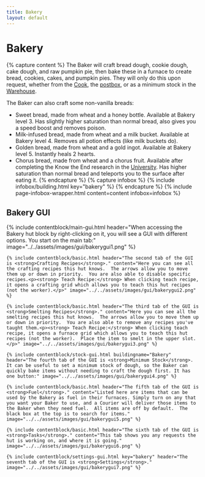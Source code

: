 ```yaml
---
title: Bakery
layout: default
---
```

# Bakery

{% capture content %}
The Baker will craft bread dough, cookie dough, cake dough, and raw pumpkin pie, then bake these in a furnace to create bread, cookies, cakes, and pumpkin pies. They will only do this upon request, whether from the [Cook](../../source/workers/cook), the [postbox](../../source/items/postbox), or as a minimum stock in the [Warehouse](../../source/buildings/warehouse).

The Baker can also craft some non-vanilla breads:

- Sweet bread, made from wheat and a honey bottle. Available at Bakery level 3. Has slightly higher saturation than normal bread, also gives you a speed boost and removes poison.
- Milk-infused bread, made from wheat and a milk bucket. Available at Bakery level 4. Removes all potion effects (like milk buckets do).
- Golden bread, made from wheat and a gold ingot. Available at Bakery level 5. Instantly heals 2 hearts.
- Chorus bread, made from wheat and a chorus fruit. Available after completing the Know the End research in the [University](../../source/buildings/university). Has higher saturation than normal bread and teleports you to the surface after eating it.
{% endcapture %}
{% capture infobox %}
{% include infobox/building.html key="bakery" %}
{% endcapture %}
{% include page-infobox-wrapper.html content=content infobox=infobox %}

## Bakery GUI

<div class="row">
  <div class="col">
    {% include contentblock/main-gui.html header="When accessing the Bakery hut block by right-clicking on it, you will see a GUI with different options. You start on the main tab:" image="../../assets/images/gui/bakerygui1.png" %}

    {% include contentblock/basic.html header="The second tab of the GUI is <strong>Crafting Recipes</strong>." content="Here you can see all the crafting recipes this hut knows.  The arrows allow you to move them up or down in priority.  You are also able to disable specific recipes.<p><strong> Teach Recipe:</strong> When clicking teach recipe, it opens a crafting grid which allows you to teach this hut recipes (not the worker).</p>" image="../../assets/images/gui/bakerygui2.png" %}

    {% include contentblock/basic.html header="The third tab of the GUI is <strong>Smelting Recipes</strong>." content="Here you can see all the smelting recipes this hut knows.  The arrows allow you to move them up or down in priority.  You are also able to remove any recipes you've taught them.<p><strong> Teach Recipe:</strong> When clicking teach recipe, it opens a furnace grid which allows you to teach this hut recipes (not the worker).  Place the item to smelt in the upper slot.</p>" image="../../assets/images/gui/bakerygui3.png" %}

    {% include contentblock/stock-gui.html buildingname="Bakery" header="The fourth tab of the GUI is <strong>Minimum Stock</strong>. It can be useful to set a minimum stock of dough, so the Baker can quickly bake items without needing to craft the dough first. It has one button:" image="../../assets/images/gui/bakerygui4.png" %}

    {% include contentblock/basic.html header="The fifth tab of the GUI is <strong>Fuel</strong>." content="Listed here are items that can be used by the Bakery as fuel in their furnaces. Simply turn on any that you want your Baker to use, and a Courier will deliver those items to the Baker when they need fuel.  All items are off by default.  The black box at the top is to search for items." image="../../assets/images/gui/bakerygui5.png" %}

    {% include contentblock/basic.html header="The sixth tab of the GUI is <strong>Tasks</strong>." content="This tab shows you any requests the hut is working on, and where it is going." image="../../assets/images/gui/bakerygui6.png" %}

    {% include contentblock/settings-gui.html key="bakery" header="The seventh tab of the GUI is <strong>Settings</strong>." image="../../assets/images/gui/bakerygui7.png" %}
  </div>
</div>
